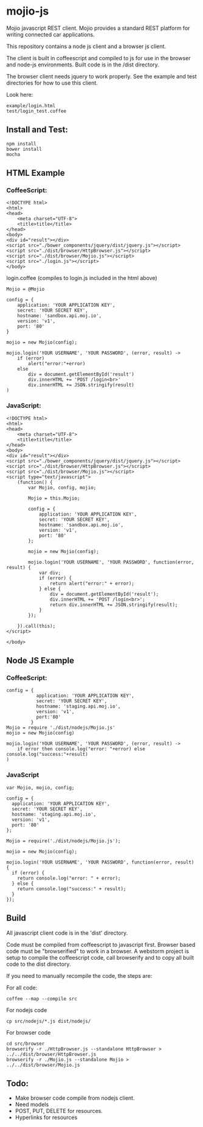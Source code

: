 # mojio-js

Mojio javascript REST client.  Mojio provides a standard REST platform for writing connected car applications.

This repository contains a node js client and a browser js client.

The client is built in coffeescript and compiled to js for use in the browser and node-js environments.  Built code
is in the /dist directory.

The browser client needs jquery to work properly.  See the example and test directories for how to use this client.

Look here:
```
example/login.html
test/login_test.coffee
```
## Install and Test:
```
npm install
bower install
mocha
```

## HTML Example

### CoffeeScript:
```
<!DOCTYPE html>
<html>
<head>
    <meta charset="UTF-8">
    <title>title</title>
</head>
<body>
<div id="result"></div>
<script src="./bower_components/jquery/dist/jquery.js"></script>
<script src="./dist/browser/HttpBrowser.js"></script>
<script src="./dist/browser/Mojio.js"></script>
<script src="./login.js"></script>
</body>
```
login.coffee (compiles to login.js included in the html above)
```
Mojio = @Mojio

config = {
    application: 'YOUR APPLICATION KEY',
    secret: 'YOUR SECRET KEY',
    hostname: 'sandbox.api.moj.io',
    version: 'v1',
    port: '80'
}

mojio = new Mojio(config);

mojio.login('YOUR USERNAME', 'YOUR PASSWORD', (error, result) ->
    if (error)
        alert("error:"+error)
    else
        div = document.getElementById('result')
        div.innerHTML += 'POST /login<br>'
        div.innerHTML += JSON.stringify(result)
)
```
### JavaScript:
```
<!DOCTYPE html>
<html>
<head>
    <meta charset="UTF-8">
    <title>title</title>
</head>
<body>
<div id="result"></div>
<script src="./bower_components/jquery/dist/jquery.js"></script>
<script src="./dist/browser/HttpBrowser.js"></script>
<script src="./dist/browser/Mojio.js"></script>
<script type="text/javascript">
    (function() {
        var Mojio, config, mojio;

        Mojio = this.Mojio;

        config = {
            application: 'YOUR APPLICATION KEY',
            secret: 'YOUR SECRET KEY',
            hostname: 'sandbox.api.moj.io',
            version: 'v1',
            port: '80'
        };

        mojio = new Mojio(config);

        mojio.login('YOUR USERNAME', 'YOUR PASSWORD', function(error, result) {
            var div;
            if (error) {
                return alert("error:" + error);
            } else {
                div = document.getElementById('result');
                div.innerHTML += 'POST /login<br>';
                return div.innerHTML += JSON.stringify(result);
            }
        });

    }).call(this);
</script>

</body>
```
## Node JS Example

### CoffeeScript:
```
config = {
           application: 'YOUR APPLICATION KEY',
           secret: 'YOUR SECRET KEY',
           hostname: 'staging.api.moj.io',
           version: 'v1',
           port:'80'
         }
Mojio = require './dist/nodejs/Mojio.js'
mojio = new Mojio(config)

mojio.login('YOUR USERNAME', 'YOUR PASSWORD', (error, result) ->
    if error then console.log("error: "+error) else console.log("success:"+result)
)
```
### JavaScript
```
var Mojio, mojio, config;

config = {
  application: 'YOUR APPLICATION KEY',
  secret: 'YOUR SECRET KEY',
  hostname: 'staging.api.moj.io',
  version: 'v1',
  port: '80'
};

Mojio = require('./dist/nodejs/Mojio.js');

mojio = new Mojio(config);

mojio.login('YOUR USERNAME', 'YOUR PASSWORD', function(error, result) {
  if (error) {
    return console.log("error: " + error);
  } else {
    return console.log("success:" + result);
  }
});
```

## Build
All javascript client code is in the 'dist' directory.

Code must be compiled from coffeescript to javascript first.  Browser based code must be "browserified" to work in a
browser. A webstorm project is setup to compile the coffeescript code, call browserify and to copy all built code
to the dist directory.

If you need to manually recompile the code, the steps are:

For all code:
```
coffee --map --compile src
```
For nodejs code
```
cp src/nodejs/*.js dist/nodejs/
```
For browser code
```
cd src/browser
browserify -r ./HttpBrowser.js --standalone HttpBrowser > ../../dist/browser/HttpBrowser.js
browserify -r ./Mojio.js --standalone Mojio > ../../dist/browser/Mojio.js
```

## Todo:

* Make browser code compile from nodejs client.
* Need models
* POST, PUT, DELETE for resources.
* Hyperlinks for resources
